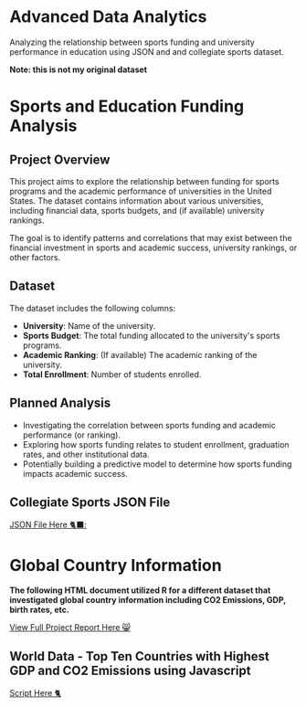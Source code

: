 # Advanced Data Analytics
Analyzing the relationship between sports funding and university performance in education using JSON and and collegiate sports dataset. 

**Note: this is not my original dataset**


# Sports and Education Funding Analysis

## Project Overview
This project aims to explore the relationship between funding for sports programs and the academic performance of universities in the United States. The dataset contains information about various universities, including financial data, sports budgets, and (if available) university rankings.

The goal is to identify patterns and correlations that may exist between the financial investment in sports and academic success, university rankings, or other factors.

## Dataset
The dataset includes the following columns:
- **University**: Name of the university.
- **Sports Budget**: The total funding allocated to the university's sports programs.
- **Academic Ranking**: (If available) The academic ranking of the university.
- **Total Enrollment**: Number of students enrolled.

## Planned Analysis
- Investigating the correlation between sports funding and academic performance (or ranking).
- Exploring how sports funding relates to student enrollment, graduation rates, and other institutional data.
- Potentially building a predictive model to determine how sports funding impacts academic success.

## Collegiate Sports JSON File
[JSON File Here 🐈‍⬛:](https://raw.githubusercontent.com/rmwebb2/AdvDataAnalytics/main/sportsjson.json)

# Global Country Information 

**The following HTML document utilized R for a different dataset that investigated global country information including CO2 Emissions, GDP, birth rates, etc.**

[View Full Project Report Here 😸](https://rpubs.com/rmwebb23/1216944)

## World Data - Top Ten Countries with Highest GDP and CO2 Emissions using Javascript

[Script Here 🐈](https://github.com/rmwebb2/D3andJavascript-WorldData/blob/main/index.html)
